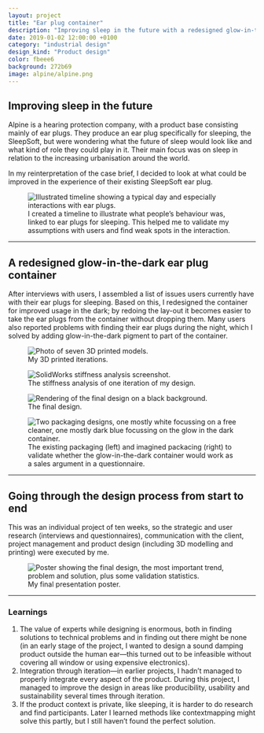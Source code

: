 ```yaml
---
layout: project
title: "Ear plug container"
description: "Improving sleep in the future with a redesigned glow-in-the-dark ear plug container by going through the design process from start to end"
date: 2019-01-02 12:00:00 +0100
category: "industrial design"
design_kind: "Product design"
color: fbeee6
background: 272b69
image: alpine/alpine.png
---
```


## Improving sleep in the future

Alpine is a hearing protection company, with a product base consisting mainly of ear plugs. They produce an ear plug specifically for sleeping, the SleepSoft, but were wondering what the future of sleep would look like and what kind of role they could play in it. Their main focus was on sleep in relation to the increasing urbanisation around the world.

In my reinterpretation of the case brief, I decided to look at what could be improved in the experience of their existing SleepSoft ear plug.


<div class="project__picture-group project__picture-group--light">
  <figure class="project__picture">
    <img class="project__image" alt="Illustrated timeline showing a typical day and especially interactions with ear plugs."
      srcset="/static/img/alpine/journey.png 1x,
        /static/img/alpine/journey.png 2x"
      src="/static/img/alpine/journey.png">
    <figcaption class="project__caption">
      I created a timeline to illustrate what people’s behaviour was, linked to ear plugs for sleeping. This helped me to validate my assumptions with users and find weak spots in the interaction.
    </figcaption>
  </figure>
</div>


---

## A redesigned glow-in-the-dark ear plug container

After interviews with users, I assembled a list of issues users currently have with their ear plugs for sleeping. Based on this, I redesigned the container for improved usage in the dark; by redoing the lay-out it becomes easier to take the ear plugs from the container without dropping them. Many users also reported problems with finding their ear plugs during the night, which I solved by adding glow-in-the-dark pigment to part of the container.


<div class="project__picture-group">

  <figure class="project__picture">
    <img class="project__image" alt="Photo of seven 3D printed models."
      srcset="/static/img/alpine/modelletjes.jpg 1x,
        /static/img/alpine/modelletjes@2x.jpg 2x"
      src="/static/img/alpine/modelletjes.jpg">
    <figcaption class="project__caption">
      My 3D printed iterations.
    </figcaption>
  </figure>

  <figure class="project__picture">
    <img class="project__image" alt="SolidWorks stiffness analysis screenshot."
      srcset="/static/img/alpine/force.png 1x,
        /static/img/alpine/force.png 2x"
      src="/static/img/alpine/force.png">
    <figcaption class="project__caption">
      The stiffness analysis of one iteration of my design.
    </figcaption>
  </figure>

  <figure class="project__picture">
    <img class="project__image" alt="Rendering of the final design on a black background."
      srcset="/static/img/alpine/doosje.jpg 1x,
        /static/img/alpine/doosje@2x.jpg 2x"
      src="/static/img/alpine/doosje.jpg">
    <figcaption class="project__caption">
      The final design.
    </figcaption>
  </figure>

  <figure class="project__picture">
    <img class="project__image" alt="Two packaging designs, one mostly white focussing on a free cleaner, one mostly dark blue focussing on the glow in the dark container."
      srcset="/static/img/alpine/packaging.png 1x,
        /static/img/alpine/packaging@2x.png 2x"
      src="/static/img/alpine/packaging.png">
    <figcaption class="project__caption">
      The existing packaging (left) and imagined packacing (right) to validate whether the glow-in-the-dark container would work as a sales argument in a questionnaire.
    </figcaption>
  </figure>

</div>


---

## Going through the design process from start to end

This was an individual project of ten weeks, so the strategic and user research (interviews and questionnaires), communication with the client, project management and product design (including 3D modelling and printing) were executed by me.


<div class="project__picture-group project__picture-group--light">
  <figure class="project__picture">
    <img class="project__image" alt="Poster showing the final design, the most important trend, problem and solution, plus some validation statistics."
      srcset="/static/img/alpine/poster.png 1x,
        /static/img/alpine/poster@2x.png 2x"
      src="/static/img/alpine/poster.png">
    <figcaption class="project__caption">
      My final presentation poster.
    </figcaption>
  </figure>
</div>


---

### Learnings

1. The value of experts while designing is enormous, both in finding solutions to technical problems and in finding out there might be none (in an early stage of the project, I wanted to design a sound damping product outside the human ear—this turned out to be infeasible without covering all window or using expensive electronics).
2. Integration through iteration—in earlier projects, I hadn’t managed to properly integrate every aspect of the product. During this project, I managed to improve the design in areas like producibility, usability and sustainability several times through iteration.
3. If the product context is private, like sleeping, it is harder to do research and find participants. Later I learned methods like contextmapping might solve this partly, but I still haven’t found the perfect solution.

